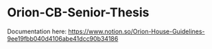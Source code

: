 # Orion-CB-Senior-Thesis

Documentation here:
https://www.notion.so/Orion-House-Guidelines-9ee19fbb040d4106abe41dcc90b34186